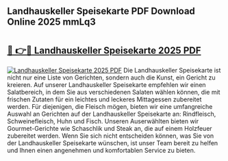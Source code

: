 ## Landhauskeller Speisekarte PDF Download Online 2025 mmLq3

# <h2><a href="http://gc6md8.nevu.top/?p=Landhauskeller+Speisekarte">🔗 👉🔴 Landhauskeller Speisekarte 2025 PDF</a></h2>

[![Landhauskeller Speisekarte 2025 PDF](https://i.imgur.com/dBaPXMq.png)](http://gc6md8.nevu.top/?p=Landhauskeller+Speisekarte)
Die Landhauskeller Speisekarte ist nicht nur eine Liste von Gerichten, sondern auch die Kunst, ein Gericht zu kreieren. Auf unserer Landhauskeller Speisekarte empfehlen wir einen Salatbereich, in dem Sie aus verschiedenen Salaten wählen können, die mit frischen Zutaten für ein leichtes und leckeres Mittagessen zubereitet werden. Für diejenigen, die Fleisch mögen, bieten wir eine umfangreiche Auswahl an Gerichten auf der Landhauskeller Speisekarte an: Rindfleisch, Schweinefleisch, Huhn und Fisch. Unseren Auserwählten bieten wir Gourmet-Gerichte wie Schaschlik und Steak an, die auf einem Holzfeuer zubereitet werden. Wenn Sie sich nicht entscheiden können, was Sie von der Landhauskeller Speisekarte wünschen, ist unser Team bereit zu helfen und Ihnen einen angenehmen und komfortablen Service zu bieten.
